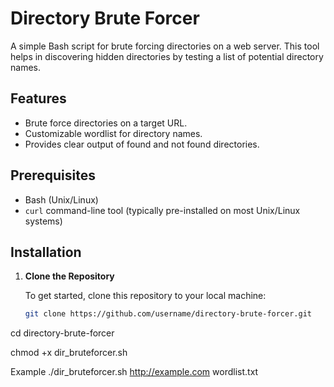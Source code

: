 # Directory Brute Forcer

A simple Bash script for brute forcing directories on a web server. This tool helps in discovering hidden directories by testing a list of potential directory names.

## Features

- Brute force directories on a target URL.
- Customizable wordlist for directory names.
- Provides clear output of found and not found directories.

## Prerequisites

- Bash (Unix/Linux)
- `curl` command-line tool (typically pre-installed on most Unix/Linux systems)

## Installation

1. **Clone the Repository**

   To get started, clone this repository to your local machine:

   ```bash
   git clone https://github.com/username/directory-brute-forcer.git

cd directory-brute-forcer

chmod +x dir_bruteforcer.sh

Example 
./dir_bruteforcer.sh http://example.com wordlist.txt
